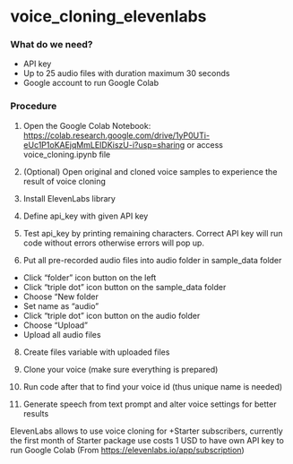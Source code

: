 # voice_cloning_elevenlabs

### What do we need?
-	API key
-	Up to 25 audio files with duration maximum 30 seconds
-	Google account to run Google Colab

### Procedure
1.	Open the Google Colab Notebook: https://colab.research.google.com/drive/1yP0UTi-eUc1P1oKAEjqMmLEIDKiszU-i?usp=sharing or access voice_cloning.ipynb file
2.	(Optional) Open original and cloned voice samples to experience the result of voice cloning
3.	Install ElevenLabs library
 
4.	Define api_key with given API key
 
5.	Test api_key by printing remaining characters. Correct API key will run code without errors otherwise errors will pop up.
 
 
6.	Put all pre-recorded audio files into audio folder in sample_data folder
   - Click “folder” icon button on the left
   - Click “triple dot” icon button on the sample_data folder
   - Choose “New folder
   - Set name as “audio”
   - Click “triple dot” icon button on the audio folder
   - Choose “Upload”
   - Upload all audio files
 
8.	Create files variable with uploaded files
 
9.	Clone your voice (make sure everything is prepared)
 
10.	Run code after that to find your voice id (thus unique name is needed)
 
11.	Generate speech from text prompt and alter voice settings for better results
 
ElevenLabs allows to use voice cloning for +Starter subscribers, currently the first month of Starter package use costs 1 USD to have own API key to run Google Colab (From https://elevenlabs.io/app/subscription)
